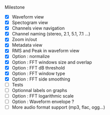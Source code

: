Milestone
 - [x] Waveform view
 - [x] Spectogram view
 - [x] Channels view navigation
 - [x] Channel naming (stereo, 2.1, 5.1, 7.1 ...)
 - [x] Zoom in/out
 - [x] Metadata view
 - [x] RMS and Peak in waveform view
 - [x] Option : normalize
 - [x] Option : FFT windows size and overlap
 - [x] Option :  FFT dB threshold
 - [x] Option : FFT window type
 - [x] Option : FFT side smoothing
 - [ ] Tests
 - [ ] Optionnal labels on graphs
 - [ ] Option : FFT logarithmic scale
 - [ ] Option : Waveform envelope ?
 - [ ] More audio format support (mp3, flac, ogg...)

